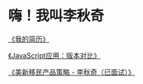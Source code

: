 # 嗨！我叫李秋奇

[《我的简历》](https://qiuqi.li/Resume)

[《JavaScript应用：版本对比》](https://qiuqi.li/versionCompare/)

[《美新移民产品策略 - 李秋奇（已面试）》](https://qiuqi.li/mxvisa/)